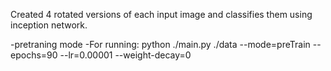 Created 4 rotated versions of each input image and classifies them using inception network.

-pretraning mode
-For running: python ./main.py ./data --mode=preTrain --epochs=90 --lr=0.00001 --weight-decay=0
